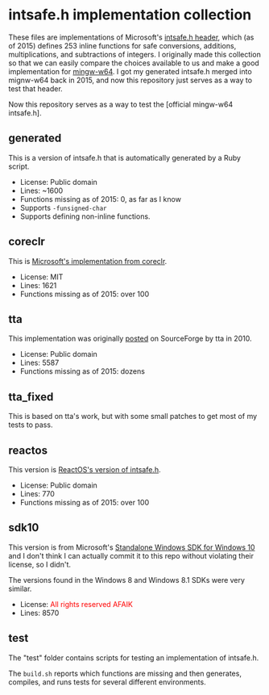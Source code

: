 # intsafe.h implementation collection

These files are implementations of Microsoft's [intsafe.h header](https://msdn.microsoft.com/en-us/library/windows/desktop/ff521693), which (as of 2015) defines 253 inline functions for safe conversions, additions, multiplications, and subtractions of integers.
I originally made this collection so that we can easily compare the choices available to us and make a good implementation for [mingw-w64](http://mingw-w64.org/).
I got my generated intsafe.h merged into mignw-w64 back in 2015, and now this
repository just serves as a way to test that header.

Now this repository serves as a way to test the [official mingw-w64 intsafe.h].

## generated

This is a version of intsafe.h that is automatically generated by a Ruby script.

* License: Public domain
* Lines: ~1600
* Functions missing as of 2015: 0, as far as I know
* Supports `-funsigned-char`
* Supports defining non-inline functions.

## coreclr

This is [Microsoft's implementation from coreclr](https://github.com/dotnet/coreclr/blob/master/src/pal/inc/rt/intsafe.h).

* License: MIT
* Lines: 1621
* Functions missing as of 2015: over 100

## tta

This implementation was originally [posted](https://sourceforge.net/p/mingw-w64/feature-requests/33/) on SourceForge by tta in 2010.

* License: Public domain
* Lines: 5587
* Functions missing as of 2015: dozens

## tta_fixed

This is based on tta's work, but with some small patches to get most of my tests to pass.

## reactos

This version is [ReactOS's version of intsafe.h](https://code.google.com/p/reactos-mirror/source/browse/trunk/reactos/include/psdk/intsafe.h?r=56995).

* License: Public domain
* Lines: 770
* Functions missing as of 2015: over 100

## sdk10

This version is from Microsoft's [Standalone Windows SDK for Windows 10](https://msdn.microsoft.com/en-us/windows/hardware/dn913721.aspx) and I don't think I can actually commit it to this repo without violating their license, so I didn't.

The versions found in the Windows 8 and Windows 8.1 SDKs were very similar.

* License: <font color='red'>All rights reserved AFAIK</font>
* Lines: 8570

## test

The "test" folder contains scripts for testing an implementation of intsafe.h.

The `build.sh` reports which functions are missing and then generates, compiles,
and runs tests for several different environments.
